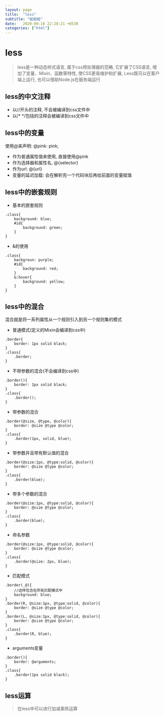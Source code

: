 ```yaml
---
layout: page
title:  "less"
subtitle: "蛤蛤蛤"
date:   2020-09-16 22:28:21 +0530
categories: ["html"]
---
```


# less

> less是一种动态样式语言, 属于css预处理器的范畴, 它扩展了CSS语言, 增加了变量、Mixin、函数等特性, 使CSS更易维护和扩展, Less既可以在客户端上运行, 也可以借助Node.js在服务端运行

## less的中文注释

- 以//开头的注释, 不会被编译到css文件中
- 以/* */包括的注释会被编译到css文件中

## less中的变量

使用@来声明: @pink: pink;

- 作为普通属性值来使用, 直接使用@pink
- 作为选择器和属性名, @{selector}
- 作为url: @{url}
- 变量的延迟加载: 会在解析完一个代码块后再给前面的变量赋值

## less中的嵌套规则

- 基本的嵌套规则

```less
.class{
    background: blue;
    #id{
        background: green;
    }
}
```

- &的使用

```less
.class{
    backgroun: purple;
    #id{
        background: red;
    }
    &:hover{
        background: yellow;
    }
}
```

## less中的混合

混合就是将一系列属性从一个规则引入到另一个规则集的模式

- 普通模式(定义的Mixin会编译到css中)

```less
.border{
    border: 1px solid black;
}
.class{
    .border;
}
```

- 不带参数的混合(不会编译到css中)

```less
.border(){
    border: 1px solid black;
}
.class{
    .border();
}
```

- 带参数的混合

```less
.border(@size, @type, @color){
    border: @size @type @color;
}
.class{
    .border(1px, solid, blue);
}
```

- 带参数并且带有默认值的混合

```less
.border(@size:1px, @type:solid, @color){
    border: @size @type @color;
}
.class{
    .border(blue);
}
```

- 带多个参数的混合

```less
.border(@size:1px, @type:solid, @color){
    border: @size @type @color;
}
.class{
    .border(blue);
}
```

- 命名参数

```less
.border(@size:1px, @type:solid, @color){
    border: @size @type @color;
}
.class{
    .border(@size: 2px, blue);
}
```

- 匹配模式

```less
.border(_@){
    //这样包含在所有匹配模式中
    background: blue;
}
.border(R, @size:1px, @type:solid, @color){
    border: @size @type @color;
}
.border(L, @size:1px, @type:solid, @color){
    border: @size @type @color;
}
.class{
    .border(R, blue);
}
```

- arguments变量

```less
.border(){
    border: @arguments;
}
.class{
    .border(1px solid black);
}
```

## less运算

> 在less中可以进行加减乘除运算